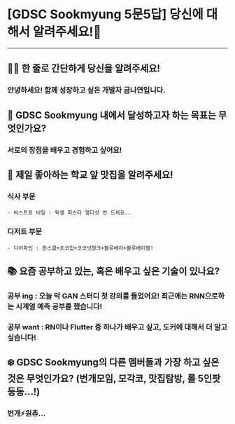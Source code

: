 # [GDSC Sookmyung 5문5답] 당신에 대해서 알려주세요!👀
***
## ☝🏻 한 줄로 간단하게 당신을 알려주세요!

### 안녕하세요! 함께 성장하고 싶은 개발자 금나연입니다.

## 🎯 GDSC Sookmyung 내에서 달성하고자 하는 목표는 무엇인가요?

### 서로의 장점을 배우고 경험하고 싶어요!     

## 🍕 제일 좋아하는 학교 앞 맛집을 알려주세요!

### 식사 부문
    - 비스트로 비일 : 뒥셀 파스타 열다섯 번 드세요..     

### 디저트 부문
    - 디어파인 : 한스쿱+초코칩+코코넛청크+블루베리+블루베리잼!     


## 📚 요즘 공부하고 있는, 혹은 배우고 싶은 기술이 있나요?

### 공부 ing : 오늘 막 GAN 스터디 첫 강의를 들었어요! 최근에는 RNN으로하는 시계열 예측 공부를 했습니다!     
### 공부 want : RN이나 Flutter 중 하나가 배우고 싶고, 도커에 대해서 더 알고싶습니다!     


## ❄️ GDSC Sookmyung의 다른 멤버들과 가장 하고 싶은 것은 무엇인가요? (번개모임, 모각코, 맛집탐방, 롤 5인팟 등등...!)

### 번개⚡원츄...     
